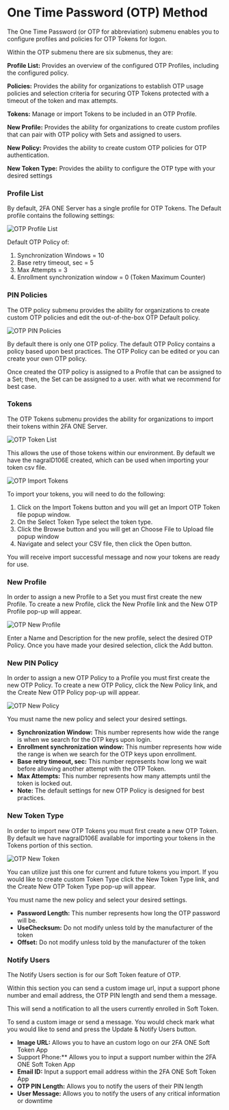 # One Time Password (OTP) Method

The One Time Password (or OTP for abbreviation) submenu enables you to configure profiles and policies for OTP Tokens for logon. 

Within the OTP submenu there are six submenus, they are:

**Profile List:**	Provides an overview of the configured OTP Profiles, including the configured policy.

**Policies:** Provides the ability for organizations to establish OTP usage policies and selection criteria for securing OTP Tokens protected with a timeout of the token and max attempts.

**Tokens:**	Manage or import Tokens to be included in an OTP Profile.

**New Profile:**	Provides the ability for organizations to create custom profiles that can pair with OTP policy with Sets and assigned to users.

**New Policy:**	Provides the ability to create custom OTP policies for OTP authentication.

**New Token Type:**	Provides the ability to configure the OTP type with your desired settings		

### Profile List

By default, 2FA ONE Server has a single profile for OTP Tokens. The Default profile contains the following settings:

![OTP Profile List](images/otpProfileList.png)

Default OTP Policy of:
1. Synchronization Windows = 10
2. Base retry timeout, sec = 5
3. Max Attempts = 3
4. Enrollment synchronization window = 0 (Token Maximum Counter)

### PIN Policies

The OTP policy submenu provides the ability for organizations to create custom OTP policies and edit the out-of-the-box OTP Default policy. 

![OTP PIN Policies](images/otpPolicyList.png)

By default there is only one OTP policy. The default OTP Policy contains a policy based upon best practices. The OTP Policy can be edited or you can create your own OTP policy. 

Once created the OTP policy is assigned to a Profile that can be assigned to a Set; then, the Set can be assigned to a user. with what we recommend for best case.

### Tokens

The OTP Tokens submenu provides the ability for organizations to import their tokens within 2FA ONE Server. 

![OTP Token List](images/otpTokenList.png)

This allows the use of those tokens within our environment. By default we have the nagraID106E created, which can be used when importing your token csv file. 

![OTP Import Tokens](images/otpImportTokens.png)

To import your tokens, you will need to do the following:


1.	Click on the Import Tokens button and you will get an Import OTP Token file popup window.
2.	On the Select Token Type select the token type.
3.	Click the Browse button and you will get an Choose File to Upload file popup window
4.	Navigate and select your CSV file, then click the Open button. 

You will receive import successful message and now your tokens are ready for use.



### New Profile

In order to assign a new Profile to a Set you must first create the new Profile. To create a new Profile, click the New Profile link and the New OTP Profile pop-up will appear. 

![OTP New Profile](images/otpNewProfile.png)

Enter a Name and Description for the new profile, select the desired OTP Policy. Once you have made your desired selection, click the Add button.


### New PIN Policy

In order to assign a new OTP Policy to a Profile you must first create the new OTP Policy. To create a new OTP Policy, click the New Policy link, and the Create New OTP Policy pop-up will appear. 

![OTP New Policy](images/otpNewPolicy.png)

You must name the new policy and select your desired settings.

* **Synchronization Window:**	This number represents how wide the range is when we search for the OTP keys upon login.
* **Enrollment synchronization window:**	This number represents how wide the range is when we search for the OTP keys upon enrollment.
* **Base retry timeout, sec:**	This number represents how long we wait before allowing another attempt with the OTP Token.
* **Max Attempts:**	This number represents how many attempts until the token is locked out.
* **Note:**	The default settings for new OTP Policy is designed for best practices.

### New Token Type

In order to import new OTP Tokens you must first create a new OTP Token. By default we have nagraID106E available for importing your tokens in the Tokens portion of this section. 

![OTP New Token](images/otpNewToken.png) 

You can utilize just this one for current and future tokens you import. If you would like to create custom Token Type click the New Token Type link, and the Create New OTP Token Type pop-up will appear. 

You must name the new policy and select your desired settings.

* **Password Length:** This number represents how long the OTP password will be.
* **UseChecksum:**	Do not modify unless told by the manufacturer of the token
* **Offset:**	Do not modify unless told by the manufacturer of the token

### Notify Users

The Notify Users section is for our Soft Token feature of OTP. 

Within this section you can send a custom image url, input a support phone number and email address, the OTP PIN length and send them a message. 

This will send a notification to all the users currently enrolled in Soft Token.

To send a custom image or send a message. You would check mark what you would like to send and press the Update & Notify Users button.

* **Image URL:**	Allows you to have an custom logo on our 2FA ONE Soft Token App
* Support Phone:**	Allows you to input a support number within the 2FA ONE Soft Token App
* **Email ID:**		Input a support email address within the 2FA ONE Soft Token App
* **OTP PIN Length:**	Allows you to notify the users of their PIN length
* **User Message:**	Allows you to notify the users of any critical information or downtime
 
